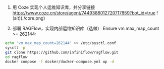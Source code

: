 1. 用 Coze 实现个人运维知识库，并分享链接
https://www.coze.cn/store/agent/7449388012720717859?bot_id=true
!(alt)(./core.png)

2. 部署 RAGFlow，实现内部运维知识库（选做）
Ensure vm.max_map_count >= 262144:
```bash copy
echo 'vm.max_map_count=262144' >> /etc/sysctl.conf
sysctl -p
git clone https://github.com/infiniflow/ragflow.git
cd ragflow
docker compose -f docker/docker-compose.yml up -d
```

